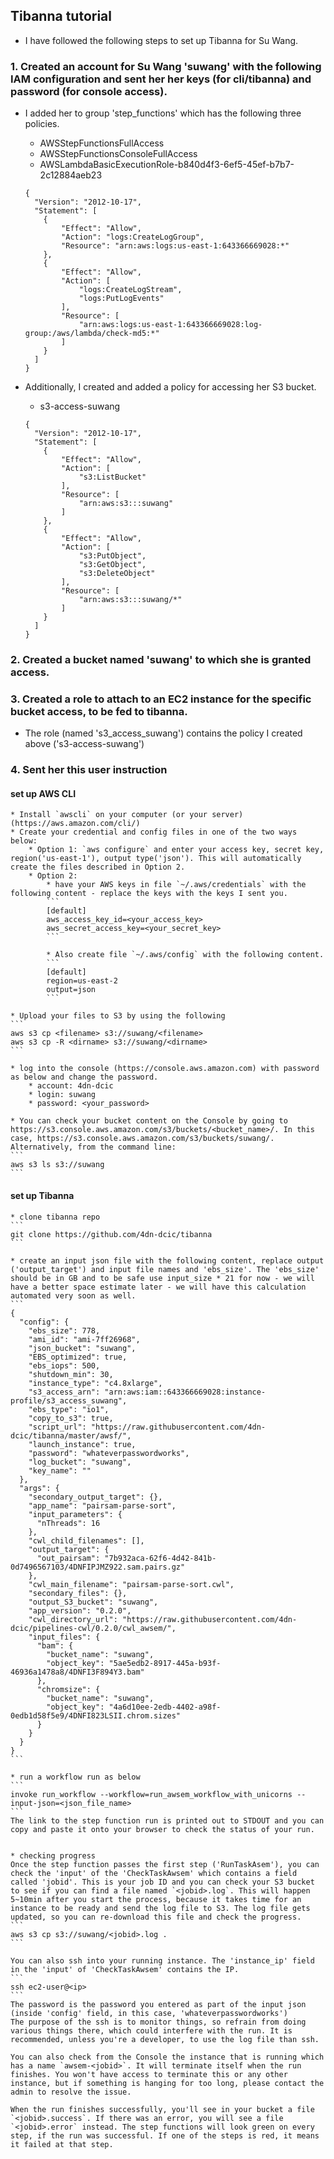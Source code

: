## Tibanna tutorial
* I have followed the following steps to set up Tibanna for Su Wang.

### 1. Created an account for Su Wang 'suwang' with the following IAM configuration and sent her her keys (for cli/tibanna) and password (for console access).
  * I added her to group 'step_functions' which has the following three policies.
    * AWSStepFunctionsFullAccess
    * AWSStepFunctionsConsoleFullAccess
    * AWSLambdaBasicExecutionRole-b840d4f3-6ef5-45ef-b7b7-2c12884aeb23
    ```
    {
      "Version": "2012-10-17",
      "Statement": [
        {
            "Effect": "Allow",
            "Action": "logs:CreateLogGroup",
            "Resource": "arn:aws:logs:us-east-1:643366669028:*"
        },
        {
            "Effect": "Allow",
            "Action": [
                "logs:CreateLogStream",
                "logs:PutLogEvents"
            ],
            "Resource": [
                "arn:aws:logs:us-east-1:643366669028:log-group:/aws/lambda/check-md5:*"
            ]
        }
      ]
    }
    ```

  * Additionally, I created and added a policy for accessing her S3 bucket.
    * s3-access-suwang
    ```
    {
      "Version": "2012-10-17",
      "Statement": [
        {
            "Effect": "Allow",
            "Action": [
                "s3:ListBucket"
            ],
            "Resource": [
                "arn:aws:s3:::suwang"
            ]
        },
        {
            "Effect": "Allow",
            "Action": [
                "s3:PutObject",
                "s3:GetObject",
                "s3:DeleteObject"
            ],
            "Resource": [
                "arn:aws:s3:::suwang/*"
            ]
        }
      ]
    }
    ```

### 2. Created a bucket named 'suwang' to which she is granted access.

### 3. Created a role to attach to an EC2 instance for the specific bucket access, to be fed to tibanna.
  * The role (named 's3_access_suwang') contains the policy I created above ('s3-access-suwang')

### 4. Sent her this user instruction

#### set up AWS CLI
    * Install `awscli` on your computer (or your server) (https://aws.amazon.com/cli/)
    * Create your credential and config files in one of the two ways below:
        * Option 1: `aws configure` and enter your access key, secret key, region('us-east-1'), output type('json'). This will automatically create the files described in Option 2.
        * Option 2: 
            * have your AWS keys in file `~/.aws/credentials` with the following content - replace the keys with the keys I sent you.
            ```
            [default]
            aws_access_key_id=<your_access_key>
            aws_secret_access_key=<your_secret_key>
            ```
            
            * Also create file `~/.aws/config` with the following content.
            ```
            [default]
            region=us-east-2
            output=json
            ```
    
    * Upload your files to S3 by using the following
    ```
    aws s3 cp <filename> s3://suwang/<filename>
    aws s3 cp -R <dirname> s3://suwang/<dirname>
    ```

    * log into the console (https://console.aws.amazon.com) with password as below and change the password.
        * account: 4dn-dcic
        * login: suwang
        * password: <your_password>

    * You can check your bucket content on the Console by going to https://s3.console.aws.amazon.com/s3/buckets/<bucket_name>/. In this case, https://s3.console.aws.amazon.com/s3/buckets/suwang/. Alternatively, from the command line:
    ```
    aws s3 ls s3://suwang
    ```


#### set up Tibanna
    * clone tibanna repo
    ```
    git clone https://github.com/4dn-dcic/tibanna
    ```

    * create an input json file with the following content, replace output ('output_target') and input file names and 'ebs_size'. The 'ebs_size' should be in GB and to be safe use input_size * 21 for now - we will have a better space estimate later - we will have this calculation automated very soon as well.
    ```
    {
      "config": {
        "ebs_size": 778,
        "ami_id": "ami-7ff26968",
        "json_bucket": "suwang",
        "EBS_optimized": true,
        "ebs_iops": 500,
        "shutdown_min": 30,
        "instance_type": "c4.8xlarge",
        "s3_access_arn": "arn:aws:iam::643366669028:instance-profile/s3_access_suwang",
        "ebs_type": "io1",
        "copy_to_s3": true,
        "script_url": "https://raw.githubusercontent.com/4dn-dcic/tibanna/master/awsf/",
        "launch_instance": true,
        "password": "whateverpasswordworks",
        "log_bucket": "suwang",
        "key_name": ""
      },
      "args": {
        "secondary_output_target": {},
        "app_name": "pairsam-parse-sort",
        "input_parameters": {
          "nThreads": 16
        },
        "cwl_child_filenames": [],
        "output_target": {
          "out_pairsam": "7b932aca-62f6-4d42-841b-0d7496567103/4DNFIPJMZ922.sam.pairs.gz"
        },
        "cwl_main_filename": "pairsam-parse-sort.cwl",
        "secondary_files": {},
        "output_S3_bucket": "suwang",
        "app_version": "0.2.0",
        "cwl_directory_url": "https://raw.githubusercontent.com/4dn-dcic/pipelines-cwl/0.2.0/cwl_awsem/",
        "input_files": {
          "bam": {
            "bucket_name": "suwang",
            "object_key": "5ae5edb2-8917-445a-b93f-46936a1478a8/4DNFI3F894Y3.bam"
          },
          "chromsize": {
            "bucket_name": "suwang",
            "object_key": "4a6d10ee-2edb-4402-a98f-0edb1d58f5e9/4DNFI823LSII.chrom.sizes"
          }
        }
      }
    }
    ```

    * run a workflow run as below
    ```
    invoke run_workflow --workflow=run_awsem_workflow_with_unicorns --input-json=<json_file_name>
    ```
    The link to the step function run is printed out to STDOUT and you can copy and paste it onto your browser to check the status of your run.


    * checking progress
    Once the step function passes the first step ('RunTaskAsem'), you can check the 'input' of the 'CheckTaskAwsem' which contains a field called 'jobid'. This is your job ID and you can check your S3 bucket to see if you can find a file named `<jobid>.log`. This will happen 5~10min after you start the process, because it takes time for an instance to be ready and send the log file to S3. The log file gets updated, so you can re-download this file and check the progress.
    ```
    aws s3 cp s3://suwang/<jobid>.log .
    ```

    You can also ssh into your running instance. The 'instance_ip' field in the 'input' of 'CheckTaskAwsem' contains the IP.
    ```
    ssh ec2-user@<ip>
    ```
    The password is the password you entered as part of the input json (inside 'config' field, in this case, 'whateverpasswordworks')
    The purpose of the ssh is to monitor things, so refrain from doing various things there, which could interfere with the run. It is recommended, unless you're a developer, to use the log file than ssh. 

    You can also check from the Console the instance that is running which has a name `awsem-<jobid>`. It will terminate itself when the run finishes. You won't have access to terminate this or any other instance, but if something is hanging for too long, please contact the admin to resolve the issue.

    When the run finishes successfully, you'll see in your bucket a file `<jobid>.success`. If there was an error, you will see a file `<jobid>.error` instead. The step functions will look green on every step, if the run was successful. If one of the steps is red, it means it failed at that step.


